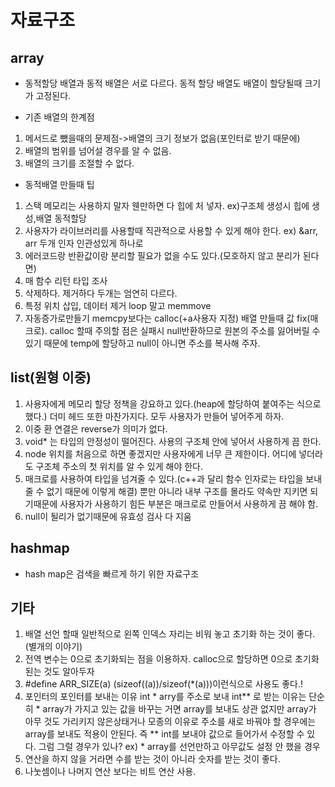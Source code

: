 # 자료구조
## array
- 동적할당 배열과 동적 배열은 서로 다르다.  동적 할당 배열도 배열이 할당될때 크기가 고정된다.

- 기존 배열의 한계점
1. 메서드로 뺐을때의 문제점->배열의 크기 정보가 없음(포인터로 받기 때문에)
2. 배열의 범위를 넘어설 경우를 알 수 없음.
3. 배열의 크기를 조절할 수 없다.
- 동적배열 만들때 팁
1. 스택 메모리는 사용하지 말자 웬만하면 다 힙에 처 넣자. ex)구조체 생성시 힙에 생성,배열 동적할당
2. 사용자가 라이브러리를 사용할때 직관적으로 사용할 수 있게 해야 한다. ex) &arr, arr 두개 인자 인관성있게 하나로
3. 에러코드랑 반환값이랑 분리할 필요가 없을 수도 있다.(모호하지 않고 분리가 된다면)
4. 매 함수 리턴 타입 조사
5. 삭제하다. 제거하다 두개는 엄연히 다르다.
4. 특정 위치 삽입, 데이터 제거 loop 말고 memmove
5. 자동증가로만들기 memcpy보다는 calloc(+a사용자 지정) 배열 만들때 값 fix(매크로). calloc 할때 주의할 점은 실패시 null반환하므로 원본의 주소를 잃어버릴 수 있기 때문에 temp에 할당하고 null이 아니면 주소를 복사해 주자.

## list(원형 이중)
1. 사용자에게 메모리 할당 정책을 강요하고 있다.(heap에 할당하여 붙여주는 식으로 했다.) 더미 헤드 또한 마찬가지다. 모두 사용자가 만들어 넣어주게 하자.
2. 이중 환 연결은 reverse가 의미가 없다.
3. void* 는 타입의 안정성이 떨어진다. 사용의 구조체 안에 넣어서 사용하게 끔 한다.
4. node 위치를 처음으로 하면 좋겠지만 사용자에게 너무 큰 제한이다. 어디에 넣더라도 구조체 주소의 첫 위치를 알 수 있게 해야 한다.
5. 매크로를 사용하여 타입을 넘겨줄 수 있다.(c++과 달리 함수 인자로는 타입을 보내줄 수 없기 때문에 이렇게 해결) 뿐만 아니라 내부 구조를 몰라도 약속만 지키면 되기때문에 사용자가 사용하기 힘든 부분은 매크로로 만들어서 사용하게 끔 해야 함.
6. null이 될리가 없기때문에 유효성 검사 다 지움


## hashmap
- hash map은 검색을 빠르게 하기 위한 자료구조
## 기타
1. 배열 선언 할때 일반적으로 왼쪽 인덱스 자리는 비워 놓고 초기화 하는 것이 좋다.(별개의 이야기)
2. 전역 변수는 0으로 초기화되는 점을 이용하자. calloc으로 할당하면 0으로 초기화 된는 것도 알아두자
3. #define ARR_SIZE(a)		(sizeof((a))/sizeof(*(a)))이런식으로 사용도 좋다.!
4. 포인터의 포인터를 보내는 이유 int * arry를 주소로 보내 int** 로 받는 이유는 단순히 * array가 가지고 있는 값을 바꾸는 거면 array를 보내도 상관 없지만 array가 아무 것도 가리키지 않은상태거나 모종의 이유로 주소를 새로 바꿔야 할 경우에는 array를 보내도 적용이 안된다. 즉 ** int를 보내야 값으로 들어가서 수정할 수 있다.  그럼 그럴 경우가 있나? ex) * array를 선언만하고 아무값도 설정 안 했을 경우
5. 연산을 하지 않을 거라면 수를 받는 것이 아니라 숫자를 받는 것이 좋다.
6. 나눗셈이나 나머지 연산 보다는 비트 연산 사용.	


